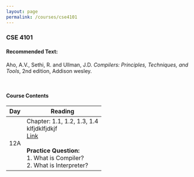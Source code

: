 ```yaml
---
layout: page
permalink: /courses/cse4101
---
```

### CSE 4101

#### **Recommended Text:**  <br>
Aho, A.V., Sethi, R. and Ullman, J.D. *Compilers: Principles, Techniques, and Tools*, 2nd edition, Addison wesley.

<br>

#### **Course Contents** ####

 Day |                 Reading
-----|----------------------------------------------------------------------
 12A | Chapter: 1.1, 1.2, 1.3, 1.4<br>klfjdklfjdkjf<br>[Link](https://www.google.com)<br><br>**Practice Question:**<br> 1. What is Compiler?<br> 2. What is Interpreter?
     


